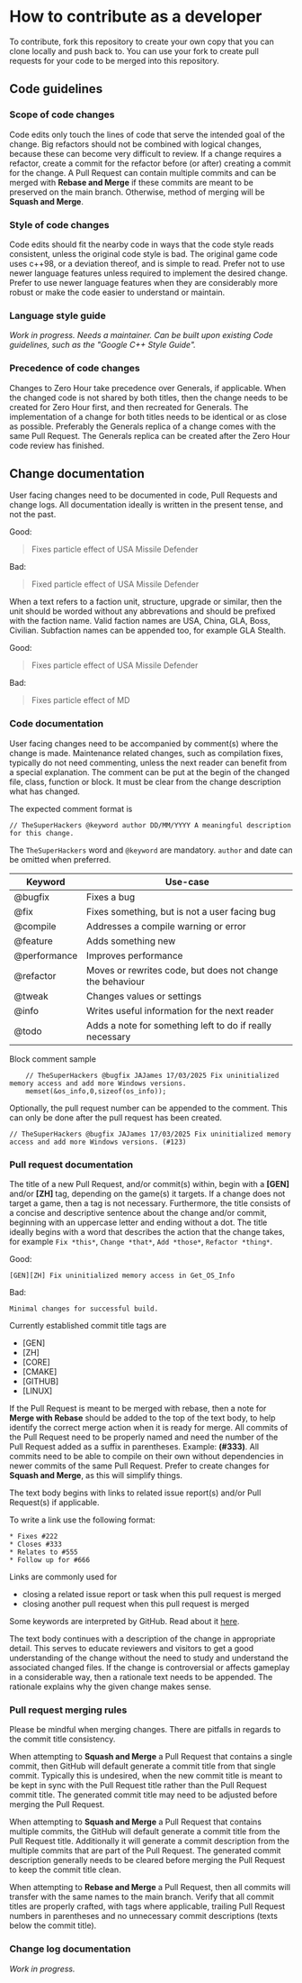 # How to contribute as a developer

To contribute, fork this repository to create your own copy that you can clone locally and push back to. You can use your fork to create pull requests for your code to be merged into this repository.

## Code guidelines

### Scope of code changes

Code edits only touch the lines of code that serve the intended goal of the change. Big refactors should not be combined with logical changes, because these can become very difficult to review. If a change requires a refactor, create a commit for the refactor before (or after) creating a commit for the change. A Pull Request can contain multiple commits and can be merged with **Rebase and Merge** if these commits are meant to be preserved on the main branch. Otherwise, method of merging will be **Squash and Merge**.

### Style of code changes

Code edits should fit the nearby code in ways that the code style reads consistent, unless the original code style is bad. The original game code uses c++98, or a deviation thereof, and is simple to read. Prefer not to use newer language features unless required to implement the desired change. Prefer to use newer language features when they are considerably more robust or make the code easier to understand or maintain.

### Language style guide

*Work in progress. Needs a maintainer. Can be built upon existing Code guidelines, such as the "Google C++ Style Guide".*

### Precedence of code changes

Changes to Zero Hour take precedence over Generals, if applicable. When the changed code is not shared by both titles, then the change needs to be created for Zero Hour first, and then recreated for Generals. The implementation of a change for both titles needs to be identical or as close as possible. Preferably the Generals replica of a change comes with the same Pull Request. The Generals replica can be created after the Zero Hour code review has finished.


## Change documentation

User facing changes need to be documented in code, Pull Requests and change logs. All documentation ideally is written in the present tense, and not the past.

Good:

> Fixes particle effect of USA Missile Defender

Bad:

> Fixed particle effect of USA Missile Defender

When a text refers to a faction unit, structure, upgrade or similar, then the unit should be worded without any abbrevations and should be prefixed with the faction name. Valid faction names are USA, China, GLA, Boss, Civilian. Subfaction names can be appended too, for example GLA Stealth.

Good:

> Fixes particle effect of USA Missile Defender

Bad:

> Fixes particle effect of MD


### Code documentation

User facing changes need to be accompanied by comment(s) where the change is made. Maintenance related changes, such as compilation fixes, typically do not need commenting, unless the next reader can benefit from a special explanation. The comment can be put at the begin of the changed file, class, function or block. It must be clear from the change description what has changed.

The expected comment format is

```
// TheSuperHackers @keyword author DD/MM/YYYY A meaningful description for this change.
```

The `TheSuperHackers` word and `@keyword` are mandatory. `author` and date can be omitted when preferred.

| Keyword          | Use-case                                                    |
|------------------|-------------------------------------------------------------|
| @bugfix          | Fixes a bug                                                 |
| @fix             | Fixes something, but is not a user facing bug               |
| @compile         | Addresses a compile warning or error                        |
| @feature         | Adds something new                                          |
| @performance     | Improves performance                                        |
| @refactor        | Moves or rewrites code, but does not change the behaviour   |
| @tweak           | Changes values or settings                                  |
| @info            | Writes useful information for the next reader               |
| @todo            | Adds a note for something left to do if really necessary    |

Block comment sample

```
    // TheSuperHackers @bugfix JAJames 17/03/2025 Fix uninitialized memory access and add more Windows versions.
    memset(&os_info,0,sizeof(os_info));
```

Optionally, the pull request number can be appended to the comment. This can only be done after the pull request has been created.

```
// TheSuperHackers @bugfix JAJames 17/03/2025 Fix uninitialized memory access and add more Windows versions. (#123)
```

### Pull request documentation

The title of a new Pull Request, and/or commit(s) within, begin with a **[GEN]** and/or **[ZH]** tag, depending on the game(s) it targets. If a change does not target a game, then a tag is not necessary. Furthermore, the title consists of a concise and descriptive sentence about the change and/or commit, beginning with an uppercase letter and ending without a dot. The title ideally begins with a word that describes the action that the change takes, for example `Fix *this*`, `Change *that*`, `Add *those*`, `Refactor *thing*`.

Good:
```
[GEN][ZH] Fix uninitialized memory access in Get_OS_Info
```

Bad:
```
Minimal changes for successful build.
```

Currently established commit title tags are

* [GEN]
* [ZH]
* [CORE]
* [CMAKE]
* [GITHUB]
* [LINUX]

If the Pull Request is meant to be merged with rebase, then a note for **Merge with Rebase** should be added to the top of the text body, to help identify the correct merge action when it is ready for merge. All commits of the Pull Request need to be properly named and need the number of the Pull Request added as a suffix in parentheses. Example: **(#333)**. All commits need to be able to compile on their own without dependencies in newer commits of the same Pull Request. Prefer to create changes for **Squash and Merge**, as this will simplify things.

The text body begins with links to related issue report(s) and/or Pull Request(s) if applicable.

To write a link use the following format:

```
* Fixes #222
* Closes #333
* Relates to #555
* Follow up for #666
```

Links are commonly used for

* closing a related issue report or task when this pull request is merged
* closing another pull request when this pull request is merged

Some keywords are interpreted by GitHub. Read about it [here](https://docs.github.com/en/issues/tracking-your-work-with-issues/linking-a-pull-request-to-an-issue).

The text body continues with a description of the change in appropriate detail. This serves to educate reviewers and visitors to get a good understanding of the change without the need to study and understand the associated changed files. If the change is controversial or affects gameplay in a considerable way, then a rationale text needs to be appended. The rationale explains why the given change makes sense.


### Pull request merging rules

Please be mindful when merging changes. There are pitfalls in regards to the commit title consistency.

When attempting to **Squash and Merge** a Pull Request that contains a single commit, then GitHub will default generate a commit title from that single commit. Typically this is undesired, when the new commit title is meant to be kept in sync with the Pull Request title rather than the Pull Request commit title. The generated commit title may need to be adjusted before merging the Pull Request.

When attempting to **Squash and Merge** a Pull Request that contains multiple commits, the GitHub will default generate a commit title from the Pull Request title. Additionally it will generate a commit description from the multiple commits that are part of the Pull Request. The generated commit description generally needs to be cleared before merging the Pull Request to keep the commit title clean.

When attempting to **Rebase and Merge** a Pull Request, then all commits will transfer with the same names to the main branch. Verify that all commit titles are properly crafted, with tags where applicable, trailing Pull Request numbers in parentheses and no unnecessary commit descriptions (texts below the commit title).


### Change log documentation

*Work in progress.*
